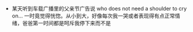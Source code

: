 - 某天听到车载广播里的父亲节广告说 who does not need a shoulder to cry on... 一时竟觉得恍惚。从小到大，好像每次我一哭或者表现得有点正常情绪，爸爸第一时间都是呵斥我停下来而不是